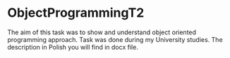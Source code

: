 # ObjectProgrammingT2
The aim of this task was to show and understand object oriented programming approach. Task was done during my University studies. The description in Polish you will find in docx file. 
